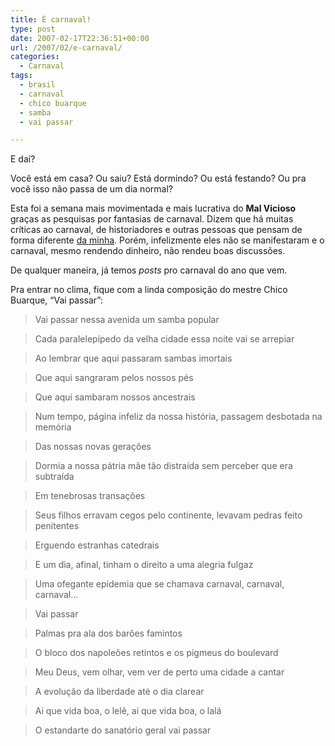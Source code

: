 ```yaml
---
title: É carnaval!
type: post
date: 2007-02-17T22:36:51+00:00
url: /2007/02/e-carnaval/
categories:
  - Carnaval
tags:
  - brasil
  - carnaval
  - chico buarque
  - samba
  - vai passar

---
```

E daí?

Você está em casa? Ou saiu? Está dormindo? Ou está festando? Ou pra você isso não passa de um dia normal?

Esta foi a semana mais movimentada e mais lucrativa do **Mal Vicioso** graças as pesquisas por fantasias de carnaval. Dizem que há muitas críticas ao carnaval, de historiadores e outras pessoas que pensam de forma diferente [da minha][1]. Porém, infelizmente eles não se manifestaram e o carnaval, mesmo rendendo dinheiro, não rendeu boas discussões.

De qualquer maneira, já temos _posts_ pro carnaval do ano que vem.

Pra entrar no clima, fique com a linda composição do mestre Chico Buarque, “Vai passar”:

> Vai passar nessa avenida um samba popular

> Cada paralelepípedo da velha cidade essa noite vai se arrepiar

> Ao lembrar que aqui passaram sambas imortais

> Que aqui sangraram pelos nossos pés

> Que aqui sambaram nossos ancestrais

> Num tempo, página infeliz da nossa história, passagem desbotada na memória

> Das nossas novas gerações

> Dormia a nossa pátria mãe tão distraída sem perceber que era subtraída

> Em tenebrosas transações

> Seus filhos erravam cegos pelo continente, levavam pedras feito penitentes

> Erguendo estranhas catedrais

> E um dia, afinal, tinham o direito a uma alegria fulgaz

> Uma ofegante epidemia que se chamava carnaval, carnaval, carnaval…

> Vai passar

> Palmas pra ala dos barões famintos

> O bloco dos napoleões retintos e os pigmeus do boulevard

> Meu Deus, vem olhar, vem ver de perto uma cidade a cantar

> A evolução da liberdade até o dia clarear

> Ai que vida boa, o lelê, ai que vida boa, o lalá

> O estandarte do sanatório geral vai passar

 [1]: http://malvicioso.com/2007/02/05/o-carnaval-e-a-globalizacao/
